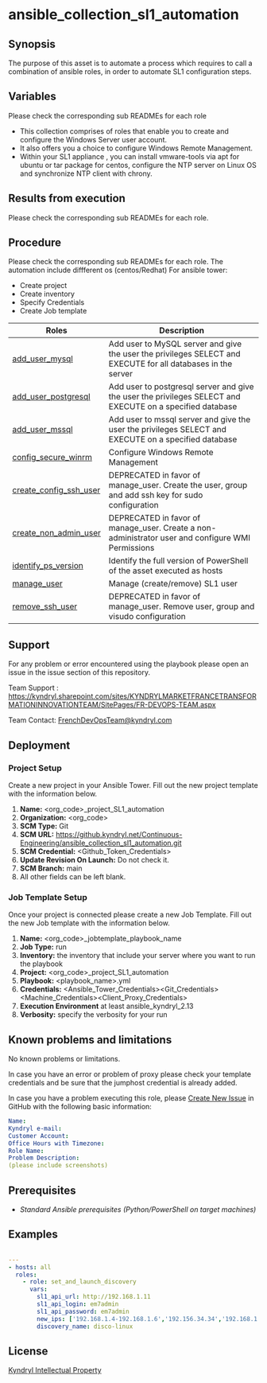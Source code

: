 # ansible_collection_sl1_automation

## Synopsis

The purpose of this asset is to automate a process which requires to call a combination of ansible roles, in order to automate SL1 configuration steps.

## Variables

Please check the corresponding sub READMEs for each role

* This collection comprises of roles that enable you to create and configure the Windows Server user account.
* It also offers you a choice to configure Windows Remote Management.
* Within your SL1 appliance , you can  install vmware-tools via apt for ubuntu or tar package for centos, configure the NTP server on Linux OS and synchronize NTP client with chrony.

## Results from execution

Please check the corresponding sub READMEs for each role.

## Procedure

Please check the corresponding sub READMEs for each role.
The automation include diffferent os (centos/Redhat)
For ansible tower:

* Create project
* Create inventory
* Specify Credentials
* Create Job template

| Roles | Description
|----------|-------------
| [add_user_mysql](https://github.kyndryl.net/Continuous-Engineering/ansible_collection_sl1_automation/blob/main/roles/add_device_on_group/README.md) | Add user to MySQL server and give the user the privileges SELECT and EXECUTE for all databases in the server |
| [add_user_postgresql](https://github.kyndryl.net/Continuous-Engineering/ansible_collection_sl1_automation/blob/main/roles/add_user_postgresql/README.md) |  Add user to postgresql server and give the user the privileges SELECT and EXECUTE on a specified database |
| [add_user_mssql](https://github.kyndryl.net/Continuous-Engineering/ansible_collection_sl1_automation/blob/main/roles/add_user_mssql/README.md) |  Add user to mssql server and give the user the privileges SELECT and EXECUTE on a specified database |
| [config_secure_winrm](https://github.kyndryl.net/Continuous-Engineering/ansible_collection_sl1_automation/blob/main/roles/config_secure_winrm/README.md) | Configure Windows Remote Management |
| [create_config_ssh_user](https://github.kyndryl.net/Continuous-Engineering/ansible_collection_sl1_automation/blob/main/roles/create_config_ssh_user/README.md) | DEPRECATED in favor of manage_user. Create the user, group and add ssh key for sudo configuration |
| [create_non_admin_user](https://github.kyndryl.net/Continuous-Engineering/ansible_collection_sl1_automation/blob/main/roles/create_non_admin_user/README.md) | DEPRECATED in favor of manage_user. Create a non-administrator user and configure WMI Permissions |
| [identify_ps_version](https://github.kyndryl.net/Continuous-Engineering/ansible_collection_sl1_automation/blob/main/roles/identify_ps_version/README.md) | Identify the full version of PowerShell of the asset executed as hosts |
| [manage_user](https://github.kyndryl.net/Continuous-Engineering/ansible_collection_sl1_automation/blob/main/roles/manage_user/README.md) | Manage (create/remove) SL1 user |
| [remove_ssh_user](https://github.kyndryl.net/Continuous-Engineering/ansible_collection_sl1_automation/blob/main/roles/remove_ssh_user/README.md) | DEPRECATED in favor of manage_user. Remove user, group and visudo configuration |

## Support

For any problem or error encountered using the playbook please open an issue in the issue section of this repository.

Team Support : <https://kyndryl.sharepoint.com/sites/KYNDRYLMARKETFRANCETRANSFORMATIONINNOVATIONTEAM/SitePages/FR-DEVOPS-TEAM.aspx>

Team Contact: FrenchDevOpsTeam@kyndryl.com

## Deployment

### Project Setup

Create a new project in your Ansible Tower.
Fill out the new project template with the information below.

1. **Name:** <org_code>_project_SL1_automation
2. **Organization:** <org_code>
3. **SCM Type:** Git
4. **SCM URL:** <https://github.kyndryl.net/Continuous-Engineering/ansible_collection_sl1_automation.git>
5. **SCM Credential:** <Github_Token_Credentials>
6. **Update Revision On Launch:** Do not check it.
7. **SCM Branch:** main
8. All other fields can be left blank.

### Job Template Setup

Once your project is connected please create a new Job Template.
Fill out the new Job template with the information below.

1. **Name:** <org_code>_jobtemplate_playbook_name
2. **Job Type:** run
3. **Inventory:** the inventory that include your server where you want to run the playbook
4. **Project:** <org_code>_project_SL1_automation
5. **Playbook:** <playbook_name>.yml
6. **Credentials:** <Ansible_Tower_Credentials><Git_Credentials><Machine_Credentials><Client_Proxy_Credentials>
7. **Execution Environment** at least ansible_kyndryl_2.13
8. **Verbosity:** specify the verbosity for your run

## Known problems and limitations

No known problems or limitations.  

In case you have an error or problem of proxy please check your template credentials and be sure that the jumphost credential is already added.

In case you have a problem executing this role, please [Create New Issue](https://github.kyndryl.net/Continuous-Engineering/ansible_collection_sl1_automation/issues) in GitHub with the following basic information:

```yaml
Name:
Kyndryl e-mail:
Customer Account:
Office Hours with Timezone:
Role Name:
Problem Description:
(please include screenshots)

```

## Prerequisites

* _Standard Ansible prerequisites (Python/PowerShell on target machines)_

## Examples

```yaml

---
- hosts: all
  roles:
    - role: set_and_launch_discovery
      vars:
        sl1_api_url: http://192.168.1.11
        sl1_api_login: em7admin
        sl1_api_password: em7admin
        new_ips: ['192.168.1.4-192.168.1.6','192.156.34.34','192.168.1.0/26','192.168.1.64/27','192.148.1.29-192.148.1.56']
        discovery_name: disco-linux

```

## License

[Kyndryl Intellectual Property](https://github.kyndryl.net/Continuous-Engineering/CE-Documentation/blob/master/files/LICENSE.md)
